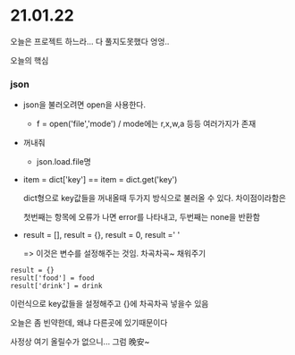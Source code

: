 # 21.01.22

오늘은 프로젝트 하느라... 다 풀지도못했다 엉엉..

오늘의 핵심

### json

* json을 불러오려면 open을 사용한다.

  * f = open('file','mode') / mode에는 r,x,w,a 등등 여러가지가 존재

* 꺼내줘

  * json.load.file명

* item = dict['key'] == item = dict.get('key') 

  dict형으로 key값들을 꺼내올때 두가지 방식으로 불러올 수 있다. 차이점이라함은

  첫번째는 항목에 오류가 나면 error를 나타내고, 두번째는 none을 반환함

* result = [], result = {}, result = 0, result =' '

  => 이것은 변수를 설정해주는 것임. 차곡차곡~ 채워주기

```
result = {}
result['food'] = food
result['drink'] = drink
```

이런식으로 key값들을 설정해주고 {}에 차곡차곡 넣을수 있음





오늘은 좀 빈약한데, 왜냐 다른곳에 있기때문이다

사정상 여기 올릴수가 없으니...  그럼 晚安~